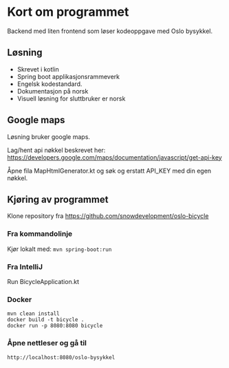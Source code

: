 # Kort om programmet
Backend med liten frontend som løser kodeoppgave med Oslo bysykkel.

## Løsning
- Skrevet i kotlin
- Spring boot applikasjonsrammeverk
- Engelsk kodestandard. 
- Dokumentasjon på norsk
- Visuell løsning for sluttbruker er norsk

## Google maps
Løsning bruker google maps. 

Lag/hent api nøkkel beskrevet her: https://developers.google.com/maps/documentation/javascript/get-api-key

Åpne fila MapHtmlGenerator.kt og søk og erstatt API_KEY med din egen nøkkel.

## Kjøring av programmet
Klone repository fra https://github.com/snowdevelopment/oslo-bicycle

### Fra kommandolinje
Kjør lokalt med: `mvn spring-boot:run`

### Fra IntelliJ
Run BicycleApplication.kt

### Docker
```
mvn clean install
docker build -t bicycle .
docker run -p 8080:8080 bicycle
```
### Åpne nettleser og gå til
```
http://localhost:8080/oslo-bysykkel
```

